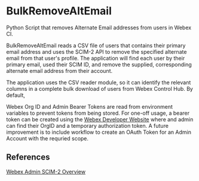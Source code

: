 # BulkRemoveAltEmail
Python Script that removes Alternate Email addresses from users in Webex CI.

BulkRemoveAltEmail reads a CSV file of users that contains their primary email address and uses the SCIM-2 API to remove the specified alternate email from that user's profile. The application will find each user by their primary email, used their SCIM ID, and remove the supplied, corresponding alternate email address from their account.

The application uses the CSV reader module, so it can identify the relevant columns in a complete bulk download of users from Webex Control Hub. By default, 

Webex Org ID and Admin Bearer Tokens are read from environment variables to prevent tokens from being stored. For one-off usage, a bearer token can be created using the [Webex Developer Website](https://developer.webex.com) where and admin can find their OrgID and a temporary authorization token. A future improvement is to include workflow to create an OAuth Token for an Admin Account with the requried scope.

## References
[Webex Admin SCIM-2 Overview](https://developer.webex.com/admin/docs/scim-2-overview)
